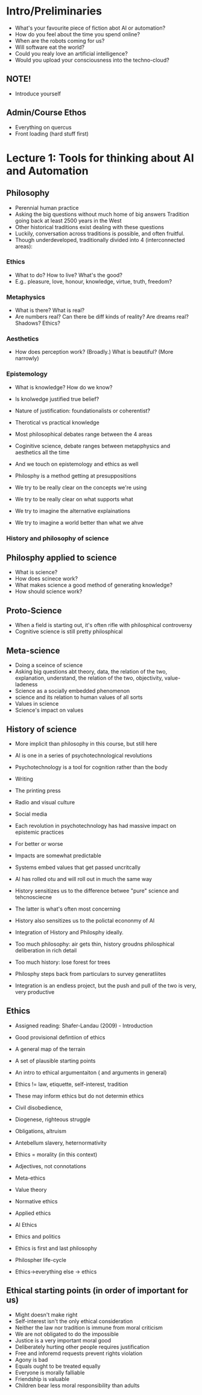
# Intro/Preliminaries
* What's your favourite piece of fiction abot AI or automation?
* How do you feel about the time you spend online?
* When are the robots coming for us?
* Will software eat the world?
* Could you realy love an artificial intelligence?
* Would you upload your consciousness into the techno-cloud?

## NOTE!
* Introduce yourself


## Admin/Course Ethos
* Everything on quercus
* Front loading (hard stuff first)


# Lecture 1: Tools for thinking about AI and Automation

## Philosophy
* Perennial human practice
* Asking the big questions without much home of big answers
Tradition going back at least 2500 years in the West
* Other historical traditions exist dealing with these questions
* Luckily, conversation across traditions is possible, and often fruitful.
* Though underdeveloped, traditionally divided into 4 (interconnected areas):
### Ethics
* What to do? How to live? What's the good?
* E.g.. pleasure, love, honour, knowledge, virtue, truth, freedom?
### Metaphysics
* What is there? What is real?
* Are numbers real? Can there be diff kinds of reality? Are dreams real? Shadows? Ethics?
### Aesthetics
* How does perception work? (Broadly.) What is beautiful? (More narrowly)
### Epistemology
* What is knowledge? How do we know?
* Is knolwedge justified true belief?
* Nature of justification: foundationalists or coherentist?
* Therotical vs practical knowledge

* Most philosophical debates range between the 4 areas
* Coginitive science, debate ranges between metapphysics and aesthetics all the time
* And we touch on epistemology and ethics as well
* Philosphy is a method getting at presuppositions
* We try to be really clear on the concepts we're using
* We try to be really clear on what supports what
* We try to imagine the alternative explainations
* We try to imagine a world better than what we ahve

### History and philosophy of science
## Philosphy applied to science
* What is science?
* How does scinece work?
* What makes science a good method of generating knowledge?
* How should science work?

## Proto-Science
* When a field is starting out, it's often rifle with philosphical controversy
* Cognitive science is still pretty philosphical
## Meta-science
* Doing a sceince of science
* Asking big questions abt theory, data, the relation of the two, explanation, understand,
the relation of the two, objectivity, value-ladeness
* Science as a socially embedded phenomenon
* science and its relation to human values of all sorts
* Values in science
* Science's impact on values
## History of science
* More implicit than philosophy in this course, but still here
* AI is one in a series of psychotechnological revolutions
* Psychotechnology is a tool for cognition rather than the body
* Writing
* The printing press
* Radio and visual culture
* Social media
* Each revolution in psychotechnology has had massive impact on epistemic practices
* For better or worse
* Impacts are somewhat predictable
* Systems embed values that get passed uncritcally
* AI has rolled otu and will roll out in much the same way
* History sensitizes us to the difference betwee "pure" science and tehcnosciecne
* The latter is what's often most concerning
* History also sensitizes us to the polictal econonmy of AI
* Integration of History and Philosphy ideally.
* Too much philosophy: air gets thin, history groudns philosphical deliberation in rich detail
* Too much history: lose forest for trees
* Philosphy steps back from particulars to survey generatliites

* Integration is an endless project, but the push and pull of the two is very, very productive


## Ethics
* Assigned reading: Shafer-Landau (2009) - Introduction
* Good provisional defintiion of ethics
* A general map of the terrain
* A set of plausible starting points
* An intro to ethical argumentaiton ( and arguments in general)


* Ethics != law, etiquette, self-interest, tradition
* These may inform ethics but do not determin ethics
* Civil disobedience,
* Diogenese, righteous struggle
* Obligations, altruism
* Antebellum slavery, heternormativity
* Ethics = morality (in this context)
* Adjectives, not connotations

* Meta-ethics
* Value theory
* Normative ethics
* Applied ethics
* AI Ethics
* Ethics and politics
* Ethics is first and last philosophy
* Philospher life-cycle
* Ethics->everything else -> ethics

## Ethical starting points (in order of important for us)
* Might doesn't make right
* Self-interest isn't the only ethical consideration
* Neither the law nor tradition is immune from moral criticism
* We are not obligated to do the impossible
* Justice is a very important moral good
* Deliberately hurting other people requires justification
* Free and inforemd requests prevent rights violation
* Agony is bad
* Equals ought to be treated equally
* Everyone is morally falliable
* Friendship is valuable
* Children bear less moral responsibility than adults 
